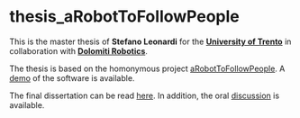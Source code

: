 # thesis_aRobotToFollowPeople
This is the master thesis of **Stefano Leonardi** for the **[University of Trento](https://www.unitn.it/en)** in collaboration with **[Dolomiti Robotics](https://dolomitirobotics.it/)**.

The thesis is based on the homonymous project [aRobotToFollowPeople](https://github.com/leopold-lll/aRobotToFollowPeople). 
A [demo](https://drive.google.com/file/d/1ZUzWgMI3whJ396Bqj9yCCbyXszScmoQm/view?usp=sharing) of the software is available.

The final dissertation can be read [here](https://github.com/leopold-lll/thesis_aRobotToFollowPeople/blob/master/main.pdf).
In addition, the oral [discussion](https://drive.google.com/file/d/1z39Vw4vZ-KBAWhoOfBoNPYHigpi-ycAg/view?usp=sharing) is available.
